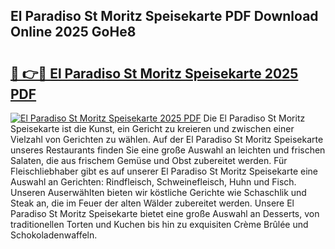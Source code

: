 ## El Paradiso St Moritz Speisekarte PDF Download Online 2025 GoHe8

# <h2><a href="http://gccl59.nevu.top/?p=El+Paradiso+St+Moritz+Speisekarte">🔗 👉🔴 El Paradiso St Moritz Speisekarte 2025 PDF</a></h2>

[![El Paradiso St Moritz Speisekarte 2025 PDF](https://i.imgur.com/dBaPXMq.png)](http://gccl59.nevu.top/?p=El+Paradiso+St+Moritz+Speisekarte)
Die El Paradiso St Moritz Speisekarte ist die Kunst, ein Gericht zu kreieren und zwischen einer Vielzahl von Gerichten zu wählen. Auf der El Paradiso St Moritz Speisekarte unseres Restaurants finden Sie eine große Auswahl an leichten und frischen Salaten, die aus frischem Gemüse und Obst zubereitet werden. Für Fleischliebhaber gibt es auf unserer El Paradiso St Moritz Speisekarte eine Auswahl an Gerichten: Rindfleisch, Schweinefleisch, Huhn und Fisch. Unseren Auserwählten bieten wir köstliche Gerichte wie Schaschlik und Steak an, die im Feuer der alten Wälder zubereitet werden. Unsere El Paradiso St Moritz Speisekarte bietet eine große Auswahl an Desserts, von traditionellen Torten und Kuchen bis hin zu exquisiten Crème Brûlée und Schokoladenwaffeln.
